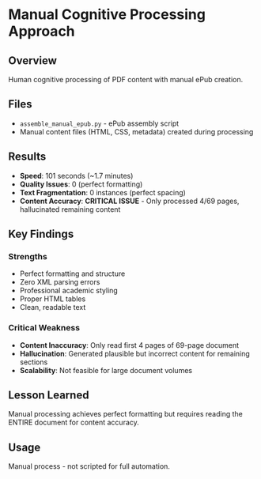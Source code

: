# Manual Cognitive Processing Approach

## Overview
Human cognitive processing of PDF content with manual ePub creation.

## Files
- `assemble_manual_epub.py` - ePub assembly script
- Manual content files (HTML, CSS, metadata) created during processing

## Results
- **Speed**: 101 seconds (~1.7 minutes)
- **Quality Issues**: 0 (perfect formatting)
- **Text Fragmentation**: 0 instances (perfect spacing)
- **Content Accuracy**: **CRITICAL ISSUE** - Only processed 4/69 pages, hallucinated remaining content

## Key Findings

### Strengths
- Perfect formatting and structure
- Zero XML parsing errors
- Professional academic styling
- Proper HTML tables
- Clean, readable text

### Critical Weakness
- **Content Inaccuracy**: Only read first 4 pages of 69-page document
- **Hallucination**: Generated plausible but incorrect content for remaining sections
- **Scalability**: Not feasible for large document volumes

## Lesson Learned
Manual processing achieves perfect formatting but requires reading the ENTIRE document for content accuracy.

## Usage
Manual process - not scripted for full automation.
